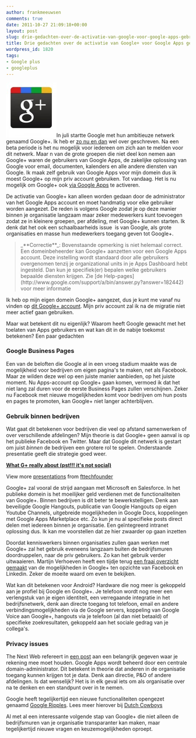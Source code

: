 ```yaml
---
author: frankmeeuwsen
comments: true
date: 2011-10-27 21:09:18+00:00
layout: post
slug: drie-gedachten-over-de-activatie-van-google-voor-google-apps-gebruikers
title: Drie gedachten over de activatie van Google+ voor Google Apps gebruikers
wordpress_id: 1820
tags:
- Google plus
- googleplus
---
```


![](../images/uploadimages/googleplus.jpg)In juli startte Google met hun ambitieuze netwerk genaamd Google+. Ik heb er [zo nu en dan](http://incredibleadventure.nl/tag/google-plus/) wel over geschreven. Na een beta periode is het nu mogelijk voor iedereen om zich aan te melden voor dit netwerk. Maar n van de grote groepen die niet deel kon nemen aan Google+ waren de gebruikers van Google Apps, de zakelijke oplossing van Google voor email, documenten, kalenders en alle andere diensten van Google. Ik maak zelf gebruik van Google Apps voor mijn domein dus ik moest Google+ op mijn priv account gebruiken. Tot vandaag. Het is nu mogelijk om Google+ ook [via Google Apps](http://googleenterprise.blogspot.com/2011/10/google-is-now-available-with-google.html) te activeren.

<!-- more -->

De activatie van Google+ kan alleen worden gedaan door de administrator van het Google Apps account en moet handmatig voor elke gebruiker worden aangezet. De reden is volgens Google zodat je op deze manier binnen je organisatie langzaam maar zeker medewerkers kunt toevoegen zodat ze in kleinere groepen, per afdeling, met Google+ kunnen starten. Ik denk dat het ook een schaalbaarheids issue  is van Google, als grote organisaties en masse hun medewerkers toegang geven tot Google+.


<blockquote>_**Correctie**_: Bovenstaande opmerking is niet helemaal correct. Een domeinbeheerder kan Google+ aanzetten voor een Google Apps account. Deze instelling wordt standaard door alle gebruikers overgenomen tenzij je organizational units in je Apps Dashboard hebt ingesteld. Dan kun je specifiek(er) bepalen welke gebruikers bepaalde diensten krijgen. Zie [de Help-pages](http://www.google.com/support/a/bin/answer.py?answer=182442) voor meer informatie</blockquote>


Ik heb op mijn eigen domein Google+ aangezet, dus je kunt me vanaf nu vinden op [dit Google+ account](https://plus.google.com/u/1/112001504253280619714/about). Mijn priv account zal ik na de migratie niet meer actief gaan gebruiken.

Maar wat betekent dit nu eigenlijk? Waarom heeft Google gewacht met het toelaten van Apps gebruikers en wat kan dit in de nabije toekomst betekenen? Een paar gedachten


### Google Business Pages


Een van de beloften die Google al in een vroeg stadium maakte was de mogelijkheid voor bedrijven om eigen pagina's te maken, net als Facebook. Maar ze wilden deze wel op een juiste manier aanbieden, op het juiste moment. Nu Apps-account op Google+ gaan komen, vermoed ik dat het niet lang zal duren voor de eerste Business Pages zullen verschijnen. Zeker nu Facebook met nieuwe mogelijkheden komt voor bedrijven om hun posts en pages te promoten, kan Google+ niet langer achterblijven.


### Gebruik binnen bedrijven


Wat gaat dit betekenen voor bedrijven die veel op afstand samenwerken of over verschillende afdelingen? Mijn theorie is dat Google+ geen aanval is op het publieke Facebook en Twitter. Maar dat Google dit netwerk is gestart om juist _binnen_ de bedrijven een grotere rol te spelen. Onderstaande presentatie geeft die strategie goed weer.


**[What G+ really about (pst!!! it's not social)](http://www.slideshare.net/fttechfounder/what-g-really-about-pst-its-not-social)** 


View more [presentations](http://www.slideshare.net/) from [fttechfounder](http://www.slideshare.net/fttechfounder)





Google+ zal vooral de strijd aangaan met Microsoft en Salesforce. In het publieke domein is het moeilijker geld verdienen met de functionaliteiten van Google+. Binnen bedrijven is dit beter te bewerkstelligen. Denk aan beveiligde Google Hangouts, publicatie van Google Hangouts op eigen Youtube Channels, uitgebreide mogelijkheden in Google Docs, koppelingen met Google Apps Marketplace etc. Zo kun je nu al specifieke posts direct delen met iedereen binnen je organisatie. Een geïntegreerd intranet oplossing dus. Ik kan me voorstellen dat ze hier zwaarder op gaan inzetten

Doordat kenniswerkers binnen organisaties zullen gaan werken met Google+ zal het gebruik eveneens langzaam buiten de bedrijfsmuren doordruppelen, naar de priv gebruikers. Zo kan het gebruik verder uitwaaieren. Martijn Verhoeven heeft een tijdje terug [een fraai overzicht gemaakt](http://www.mdverhoeven.com/2011/10/03/how-google-will-win-from-facebook-apple-microsoft-and-linkedin-in-one-go/) van de mogelijkheden in Google+ ten opzichte van Facebook en Linkedin. Zeker de moeite waard om even te bekijken.

Wat kan dit betekenen voor Android? Hardware die nog meer is gekoppeld aan je profiel bij Google en Google+. Je telefoon wordt nog meer een verlengstuk van je eigen identiteit, een verregaande integratie in het bedrijfsnetwerk, denk aan directe toegang tot telefoon, email en andere verbindingsmogelijkheden via de Google servers, koppeling van Google Voice aan Google+, hangouts via je telefoon (al dan niet betaald) of specifieke zoekresultaten, gekoppeld aan het sociale gedrag van je collega's.


### Privacy issues


The Next Web refereert in [een post](http://thenextweb.com/google/2011/10/27/using-google-for-google-apps-your-admin-has-access-to-all-of-your-data/) aan een belangrijk gegeven waar je rekening mee moet houden. Google Apps wordt beheerd door een centrale domain-administrator. Dit betekent in theorie dat anderen in de organisatie toegang kunnen krijgen tot je data. Denk aan directie, P&O of andere afdelingen. Is dat wenselijk? Het is in elk geval iets om als organisatie over na te denken en een standpunt over in te nemen.

Google heeft tegelijkertijd een nieuwe functionaliteiten opengezet genaamd [Google Ripples](http://www.dutchcowboys.nl/socialmedia/23393). Lees meer hierover bij [Dutch Cowboys](http://www.dutchcowboys.nl/socialmedia/23393)



Al met al een interessante volgende stap van Google+ die niet alleen de bedrijfsmuren van je organisatie transparanter kan maken, maar tegelijkertijd nieuwe vragen en keuzemogelijkheden oproept.
